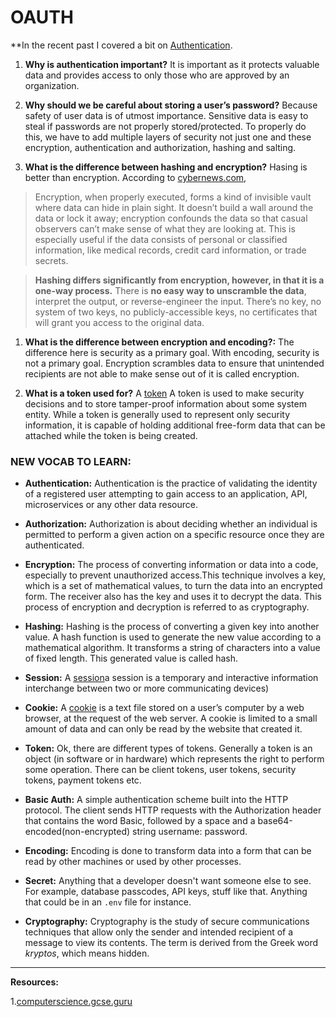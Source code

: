 # OAUTH

**In the recent past I covered a bit on [Authentication](https://rivad2.github.io/reading-notes/401/class-11.html).


1. **Why is authentication important?**
It is important as it protects valuable data and provides access to only those who are approved by an organization.

1. **Why should we be careful about storing a user’s password?**
Because safety of user data is of utmost importance. Sensitive data is easy to steal if passwords are not properly stored/protected. To properly do this, we have to add multiple layers of security not just one and these encryption, authentication and authorization, hashing and salting.

1. **What is the difference between hashing and encryption?**
Hasing is better than encryption. According to [cybernews.com](https://cybernews.com/security/hashing-vs-encryption/),
>Encryption, when properly executed, forms a kind of invisible vault where data can hide in plain sight. It doesn’t build a wall around the data or lock it away; encryption confounds the data so that casual observers can’t make sense of what they are looking at. This is especially useful if the data consists of personal or classified information, like medical records, credit card information, or trade secrets.

>**Hashing differs significantly from encryption, however, in that it is a one-way process.** There is **no easy way to unscramble the data**, interpret the output, or reverse-engineer the input. There’s no key, no system of two keys, no publicly-accessible keys, no certificates that will grant you access to the original data.


1. **What is the difference between encryption and encoding?:**
The difference here is security as a primary goal. With encoding, security is not a primary goal. Encryption scrambles data to ensure that unintended recipients are not able to make sense out of it is called encryption.


1. **What is a token used for?** A [token](https://en.wikipedia.org/wiki/Access_token#:~:text=A%20token%20is%20used%20to,the%20token%20is%20being%20created.)
A token is used to make security decisions and to store tamper-proof information about some system entity. While a token is generally used to represent only security information, it is capable of holding additional free-form data that can be attached while the token is being created.

### NEW VOCAB TO LEARN:

- **Authentication:**
Authentication is the practice of validating the identity of a registered user attempting to gain access to an application, API, microservices or any other data resource.

- **Authorization:**
Authorization is about deciding whether an individual is permitted to perform a given action on a specific resource once they are authenticated.

- **Encryption:**
The process of converting information or data into a code, especially to prevent unauthorized access.This technique involves a key, which is a set of mathematical values, to turn the data into an encrypted form. The receiver also has the key and uses it to decrypt the data. This process of encryption and decryption is referred to as cryptography.

- **Hashing:**
Hashing is the process of converting a given key into another value. A hash function is used to generate the new value according to a mathematical algorithm. It transforms a string of characters into a value of fixed length. This generated value is called hash.

- **Session:**
A [session](https://en.wikipedia.org/wiki/Session_(computer_science))a session is a temporary and interactive information interchange between two or more communicating devices)

- **Cookie:** A [cookie](https://www.computerscience.gcse.guru/theory/cookies) is a text file stored on a user’s computer by a web browser, at the request of the web server. A cookie is limited to a small amount of data and can only be read by the website that created it.

- **Token:** Ok, there are different types of tokens.  Generally a token is an object (in software or in hardware) which represents the right to perform some operation. There can be client tokens, user tokens, security tokens, payment tokens etc.

- **Basic Auth:** A simple authentication scheme built into the HTTP protocol. The client sends HTTP requests with the Authorization header that contains the word Basic, followed by a space and a base64-encoded(non-encrypted) string username: password.

- **Encoding:** Encoding is done to transform data into a form that can be read by other machines or used by other processes.

- **Secret:** Anything that a developer doesn't want someone else to see. For example, database passcodes, API keys, stuff like that. Anything that could be in an `.env` file for instance.

- **Cryptography:** Cryptography is the study of secure communications techniques that allow only the sender and intended recipient of a message to view its contents. The term is derived from the Greek word *kryptos*, which means hidden.

---------------------
**Resources:**

1.[computerscience.gcse.guru](https://www.computerscience.gcse.guru/theory/cookies)

